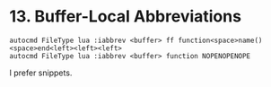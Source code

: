 # 13. Buffer-Local Abbreviations

```
autocmd FileType lua :iabbrev <buffer> ff function<space>name()<space>end<left><left><left>
autocmd FileType lua :iabbrev <buffer> function NOPENOPENOPE
```

I prefer snippets.
